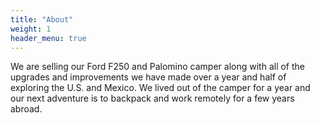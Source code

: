 ```yaml
---
title: "About"
weight: 1
header_menu: true
---
```


We are selling our Ford F250 and Palomino camper along with all of the upgrades and improvements we have made over a year and half of exploring the U.S. and Mexico. We lived out of the camper for a year and our next adventure is to backpack and work remotely for a few years abroad.
